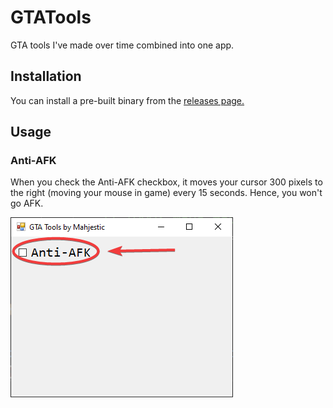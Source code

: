 # GTATools
GTA tools I've made over time combined into one app.

## Installation
You can install a pre-built binary from the [releases page.](https://github.com/IsmaeelAkram/GTATools/releases)

## Usage
### Anti-AFK
When you check the Anti-AFK checkbox, it moves your cursor 300 pixels to the right (moving your mouse in game) every 15 seconds. Hence, you won't go AFK.

![Screenshot of Anti-AFK Checkbox](https://raw.githubusercontent.com/IsmaeelAkram/GTATools/main/screenshots/antiAfkCheckbox.png)